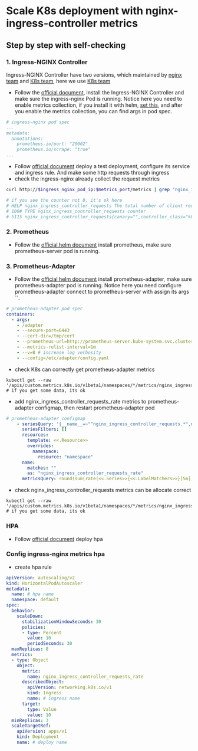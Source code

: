 # Scale K8s deployment with nginx-ingress-controller metrics

## Step by step with self-checking

### 1. Ingress-NGINX Controller 
Ingress-NGINX Controller have two versions, which maintained by [nginx team](https://github.com/nginxinc/kubernetes-ingress) and [K8s team](https://github.com/kubernetes/ingress-nginx), here we use [K8s team](https://github.com/kubernetes/ingress-nginx)
- Follow the [official document](https://kubernetes.github.io/ingress-nginx/deploy/), install the Ingress-NGINX Controller and make sure the ingress-nginx Pod is running. Notice here you need to enable metrics collection, if you install it with helm, [set this](https://github.com/kubernetes/ingress-nginx/tree/main/charts/ingress-nginx#prometheus-metrics), and after you enable the metrics collection, you can find args in pod spec.
```yaml
# ingress-nginx pod spec
...
metadata:
  annotations:
    prometheus.io/port: "20002"
    prometheus.io/scrape: "true"
...
```
- Follow [official document](https://kubernetes.io/docs/concepts/services-networking/ingress/) deploy a test deployment, configure its service and ingress rule. And make some http requests through ingress
- check the ingress-nginx already collect the request metrics 
```sh
curl http://$ingress_nginx_pod_ip:$metrics_port/metrics | grep "nginx_ingress_controller_requests"

# if you see the counter not 0, it's ok here
# HELP nginx_ingress_controller_requests The total number of client requests.
# 100# TYPE nginx_ingress_controller_requests counter
# 5115 nginx_ingress_controller_requests{canary="",controller_class="k8s.io/ingress-nginx",controller_namespace="kube-system",controller_pod="",ingress="",method="GET",namespace="default",path="",service="",status="200"} 747

```
### 2. Prometheus
- Follow the [official helm document](https://github.com/prometheus-community/helm-charts/tree/main/charts/prometheus#install-chart) install prometheus, make sure prometheus-server pod is running.

### 3. Prometheus-Adapter
- Follow the [official helm document](https://github.com/prometheus-community/helm-charts/blob/main/charts/prometheus-adapter/README.md#install-helm-chart) install prometheus-adapter, make sure prometheus-adapter pod is running. Notice here you need configure prometheus-adapter connect to prometheus-server with assign its args ``.
```yaml
# prometheus-adapter pod spec
containers:
  - args:
    - /adapter
    - --secure-port=6443
    - --cert-dir=/tmp/cert
    - --prometheus-url=http://prometheus-server.kube-system.svc.cluster.local:80 # prometheus-server address
    - --metrics-relist-interval=1m
    - --v=8 # increase log verbosity
    - --config=/etc/adapter/config.yaml
```
- check K8s can correctly get prometheus-adapter metrics
```shell
kubectl get --raw '/apis/custom.metrics.k8s.io/v1beta1/namespaces/*/metrics/nginx_ingress_controller_requests'
# if you get some data, its ok
```
- add nginx_ingress_controller_requests_rate metrics to prometheus-adapter configmap, then restart prometheus-adapter pod
```yaml
# prometheus-adapter configmap
    - seriesQuery: '{__name__=~"^nginx_ingress_controller_requests.*",namespace!=""}'
      seriesFilters: []
      resources:
        template: <<.Resource>>
        overrides:
          namespace:
            resource: "namespace"
      name:
        matches: ""
        as: "nginx_ingress_controller_requests_rate"
      metricsQuery: round(sum(rate(<<.Series>>{<<.LabelMatchers>>}[5m])) by (<<.GroupBy>>), 1)
```
- check nginx_ingress_controller_requests metrics can be allocate correct
```shell
kubectl get --raw '/apis/custom.metrics.k8s.io/v1beta1/namespaces/*/metrics/nginx_ingress_controller_requests_rate'
# if you get some data, its ok
```
### HPA
- Follow [official document](https://kubernetes.io/docs/tasks/run-application/horizontal-pod-autoscale-walkthrough/) deploy hpa

### Config ingress-nginx metrics hpa
- create hpa rule
```yaml
apiVersion: autoscaling/v2
kind: HorizontalPodAutoscaler
metadata:
  name: # hpa name
  namespace: default
spec:
  behavior:
    scaleDown:
      stabilizationWindowSeconds: 30
      policies:
      - type: Percent
        value: 10
        periodSeconds: 30
  maxReplicas: 8
  metrics:
  - type: Object
    object:
      metric:
        name: nginx_ingress_controller_requests_rate
      describedObject:
        apiVersion: networking.k8s.io/v1
        kind: Ingress
        name: # ingress name
      target:
        type: Value
        value: 10
  minReplicas: 3
  scaleTargetRef:
    apiVersion: apps/v1
    kind: Deployment
    name: # deploy name
```
